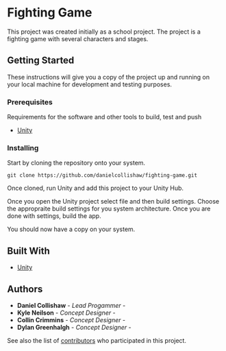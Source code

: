 # Fighting Game

This project was created initially as a school project. The project is a fighting game with several characters and stages.

## Getting Started

These instructions will give you a copy of the project up and running on your local machine for development and testing purposes.

### Prerequisites

Requirements for the software and other tools to build, test and push
- [Unity](https://unity.com)

### Installing

Start by cloning the repository onto your system.
```
git clone https://github.com/danielcollishaw/fighting-game.git
```
Once cloned, run Unity and add this project to your Unity Hub.

Once you open the Unity project select file and then build settings.
Choose the appropraite build settings for you system architecture.
Once you are done with settings, build the app.

You should now have a copy on your system.

## Built With

- [Unity](https://unity.com)

## Authors

  - **Daniel Collishaw** - *Lead Progammer* -
  - **Kyle Neilson** - *Concept Designer* -
  - **Collin Crimmins** - *Concept Designer* -
  - **Dylan Greenhalgh** - *Concept Designer* -

See also the list of
[contributors](https://github.com/danielcollishaw/rso-app.git/contributors)
who participated in this project.
